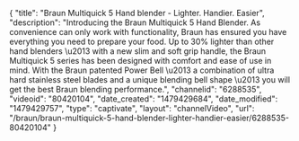 {
    "title": "Braun Multiquick 5 Hand blender - Lighter. Handier. Easier",
    "description": "Introducing the Braun Multiquick 5 Hand Blender. As convenience can only work with functionality, Braun has ensured you have everything you need to prepare your food. Up to 30% lighter than other hand blenders \u2013 with a new slim and soft grip handle, the Braun Multiquick 5 series has been designed with comfort and ease of use in mind. With the Braun patented Power Bell \u2013 a combination of ultra hard stainless steel blades and a unique blending bell shape \u2013 you will get the best Braun blending performance.",
    "channelid": "6288535",
    "videoid": "80420104",
    "date_created": "1479429684",
    "date_modified": "1479429757",
    "type": "captivate",
    "layout": "channelVideo",
    "url": "\/braun\/braun-multiquick-5-hand-blender-lighter-handier-easier\/6288535-80420104"
}